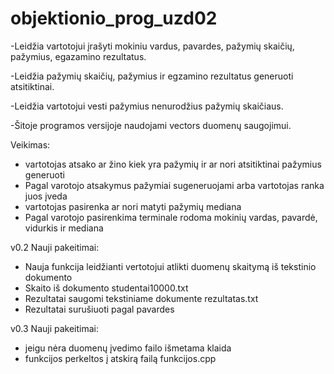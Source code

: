 # objektionio_prog_uzd02

-Leidžia vartotojui įrašyti mokiniu vardus, pavardes, pažymių skaičių, pažymius, egazamino rezultatus.

-Leidžia pažymių skaičių, pažymius ir egzamino rezultatus generuoti atsitiktinai.

-Leidžia vartotojui vesti pažymius nenurodžius pažymių skaičiaus.

-Šitoje programos versijoje naudojami vectors duomenų saugojimui.

Veikimas:
- vartotojas atsako ar žino kiek yra pažymių ir ar nori atsitiktinai pažymius generuoti
- Pagal varotojo atsakymus pažymiai sugeneruojami arba vartotojas ranka juos įveda
- vartotojas pasirenka ar nori matyti pažymių mediana
- Pagal varotojo pasirenkima terminale rodoma mokinių vardas, pavardė, vidurkis ir mediana

v0.2 Nauji pakeitimai:
- Nauja funkcija leidžianti vertotojui atlikti duomenų skaitymą iš tekstinio dokumento
- Skaito iš dokumento studentai10000.txt
- Rezultatai saugomi tekstiniame dokumente rezultatas.txt
- Rezultatai surušiuoti pagal pavardes

v0.3 Nauji pakeitimai:
- jeigu nėra duomenų įvedimo failo išmetama klaida
- funkcijos perkeltos į atskirą failą funkcijos.cpp

